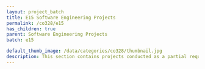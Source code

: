 ```yaml
---
layout: project_batch
title: E15 Software Engineering Projects
permalink: /co328/e15
has_children: true
parent: Software Engineering Projects
batch: e15

default_thumb_image: /data/categories/co328/thumbnail.jpg
description: This section contains projects conducted as a partial requirement to complete the course CO328 - Software Engineering. Usually, these projects are conducted by groups of 3 students. The course focus on using software architectures and software project management experience.
---
```

